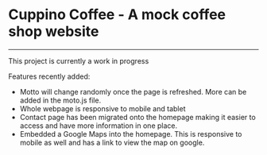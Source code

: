 # Cuppino Coffee - A mock coffee shop website
---
This project is currently a work in progress

Features recently added: 
- Motto will change randomly once the page is refreshed. More can be added in the moto.js file.
- Whole webpage is responsive to mobile and tablet
- Contact page has been migrated onto the homepage making it easier to access and have more information in one place.
- Embedded a Google Maps into the homepage. This is responsive to mobile as well and has a link to view the map on google.
